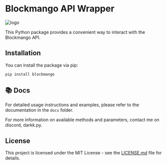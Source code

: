 # Blockmango API Wrapper

 ![logo](https://i.ibb.co/mHCXSC3/images-28.jpg)

This Python package provides a convenient way to interact with the Blockmango API.

## Installation

You can install the package via pip:

```bash
pip install blockmango
```

## 📚 Docs

For detailed usage instructions and examples, please refer to the documentation in the `docs` folder.

For more information on available methods and parameters, contact me on discord, darkk.py.

## License

This project is licensed under the MIT License - see the [LICENSE.md](LICENSE.md) file for details.